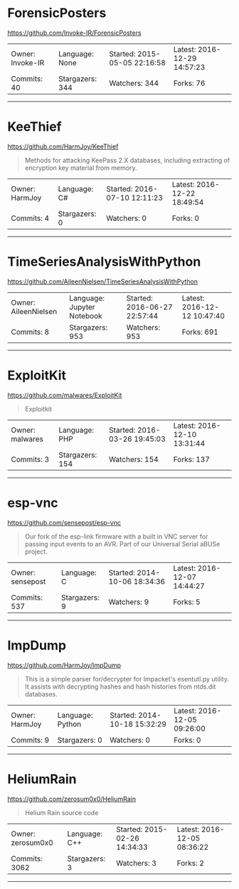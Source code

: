# ForensicPosters

https://github.com/Invoke-IR/ForensicPosters
<blockquote>
<no description>
</blockquote>

<table>
<tr><td>Owner: Invoke-IR</td>
    <td>Language: None</td>
    <td>Started: 2015-05-05 22:16:58</td>
    <td>Latest: 2016-12-29 14:57:23</td></tr>
<tr><td>Commits: 40</td>
    <td>Stargazers: 344</td>
    <td>Watchers: 344</td>
    <td>Forks: 76</td></tr>
</table>

---

# KeeThief

https://github.com/HarmJoy/KeeThief
<blockquote>
Methods for attacking KeePass 2.X databases, including extracting of encryption key material from memory.
</blockquote>

<table>
<tr><td>Owner: HarmJoy</td>
    <td>Language: C#</td>
    <td>Started: 2016-07-10 12:11:23</td>
    <td>Latest: 2016-12-22 18:49:54</td></tr>
<tr><td>Commits: 4</td>
    <td>Stargazers: 0</td>
    <td>Watchers: 0</td>
    <td>Forks: 0</td></tr>
</table>

---

# TimeSeriesAnalysisWithPython

https://github.com/AileenNielsen/TimeSeriesAnalysisWithPython
<blockquote>
<no description>
</blockquote>

<table>
<tr><td>Owner: AileenNielsen</td>
    <td>Language: Jupyter Notebook</td>
    <td>Started: 2016-06-27 22:57:44</td>
    <td>Latest: 2016-12-12 10:47:40</td></tr>
<tr><td>Commits: 8</td>
    <td>Stargazers: 953</td>
    <td>Watchers: 953</td>
    <td>Forks: 691</td></tr>
</table>

---

# ExploitKit

https://github.com/malwares/ExploitKit
<blockquote>
Exploitkit
</blockquote>

<table>
<tr><td>Owner: malwares</td>
    <td>Language: PHP</td>
    <td>Started: 2016-03-26 19:45:03</td>
    <td>Latest: 2016-12-10 13:31:44</td></tr>
<tr><td>Commits: 3</td>
    <td>Stargazers: 154</td>
    <td>Watchers: 154</td>
    <td>Forks: 137</td></tr>
</table>

---

# esp-vnc

https://github.com/sensepost/esp-vnc
<blockquote>
Our fork of the esp-link firmware with a built in VNC server for passing input events to an AVR. Part of our Universal Serial aBUSe project.
</blockquote>

<table>
<tr><td>Owner: sensepost</td>
    <td>Language: C</td>
    <td>Started: 2014-10-06 18:34:36</td>
    <td>Latest: 2016-12-07 14:44:27</td></tr>
<tr><td>Commits: 537</td>
    <td>Stargazers: 9</td>
    <td>Watchers: 9</td>
    <td>Forks: 5</td></tr>
</table>

---

# ImpDump

https://github.com/HarmJoy/ImpDump
<blockquote>
This is a simple parser for/decrypter for Impacket's esentutl.py utility. It assists with decrypting hashes and hash histories from ntds.dit databases.
</blockquote>

<table>
<tr><td>Owner: HarmJoy</td>
    <td>Language: Python</td>
    <td>Started: 2014-10-18 15:32:29</td>
    <td>Latest: 2016-12-05 09:26:00</td></tr>
<tr><td>Commits: 9</td>
    <td>Stargazers: 0</td>
    <td>Watchers: 0</td>
    <td>Forks: 0</td></tr>
</table>

---

# HeliumRain

https://github.com/zerosum0x0/HeliumRain
<blockquote>
Helium Rain source code
</blockquote>

<table>
<tr><td>Owner: zerosum0x0</td>
    <td>Language: C++</td>
    <td>Started: 2015-02-26 14:34:33</td>
    <td>Latest: 2016-12-05 08:36:22</td></tr>
<tr><td>Commits: 3062</td>
    <td>Stargazers: 3</td>
    <td>Watchers: 3</td>
    <td>Forks: 2</td></tr>
</table>

---

